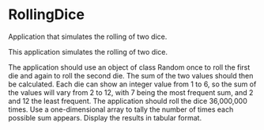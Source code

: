 # RollingDice
Application that simulates the rolling of two dice.

This application simulates the rolling of two dice. 

The application should use an object of class Random once to roll the first die and again to roll the second die. The sum of the two values should then be calculated. Each die can show an integer value from 1 to 6, so the sum of the values
will vary from 2 to 12, with 7 being the most frequent sum, and 2 and 12 the least frequent. The application should roll the dice 36,000,000 times. Use a one-dimensional array to tally the number of times each possible sum appears. Display the results in tabular format.
